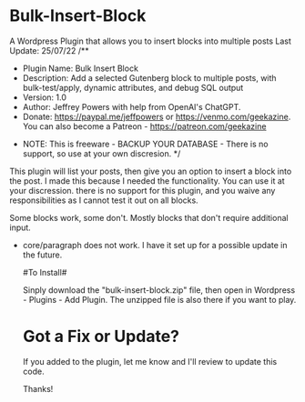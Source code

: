 # Bulk-Insert-Block
A Wordpress Plugin that allows you to insert blocks into multiple posts
Last Update: 25/07/22
/**
 * Plugin Name: Bulk Insert Block
 * Description: Add a selected Gutenberg block to multiple posts, with bulk-test/apply, dynamic attributes, and debug SQL output
 * Version: 1.0
 * Author: Jeffrey Powers with help from OpenAI's ChatGPT.
 * Donate: https://paypal.me/jeffpowers or https://venmo.com/geekazine. You can also become a Patreon - https://patreon.com/geekazine
 - NOTE: This is freeware - BACKUP YOUR DATABASE - There is no support, so use at your own discresion. 
*/

This plugin will list your posts, then give you an option to insert a block into the post. I made this because I needed the functionality. 
You can use it at your discression. there is no support for this plugin, and you waive any responsibilities as I cannot test it out on all blocks. 

Some blocks work, some don't. Mostly blocks that don't require additional input. 

- core/paragraph does not work. I have it set up for a possible update in the future.

  #To Install#

  Sinply download the "bulk-insert-block.zip" file, then open in Wordpress - Plugins - Add Plugin.
  The unzipped file is also there if you want to play.

  # Got a Fix or Update? #

  If you added to the plugin, let me know and I'll review to update this code.

  Thanks! 
